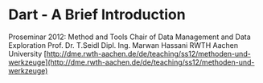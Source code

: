 # Dart - A Brief Introduction

Proseminar 2012: Method and Tools
Chair of Data Management and Data Exploration
Prof. Dr. T.Seidl
Dipl. Ing. Marwan Hassani
RWTH Aachen University
[http://dme.rwth-aachen.de/de/teaching/ss12/methoden-und-werkzeuge](http://dme.rwth-aachen.de/de/teaching/ss12/methoden-und-werkzeuge)